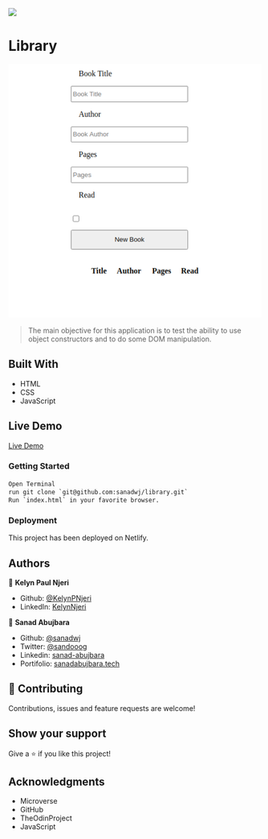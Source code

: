 ![](https://img.shields.io/badge/Microverse-blueviolet)

# Library

![App Preview](./Libro.png)

> The main objective for this application is to test the ability to use object constructors and to do some DOM manipulation.


## Built With

- HTML
- CSS
- JavaScript

## Live Demo

[Live Demo]()





### Getting Started
```
Open Terminal
run git clone `git@github.com:sanadwj/library.git`
Run `index.html` in your favorite browser.
```


### Deployment

This project has been deployed on Netlify.


## Authors

👤 **Kelyn Paul Njeri**

- Github: [@KelynPNjeri](https://github.com/KelynPNjeri)
- LinkedIn: [KelynNjeri](https://www.linkedin.com/in/kelyn-paul/)

👤 **Sanad Abujbara**

- Github: [@sanadwj](https://github.com/sanadwj)
- Twitter: [@sandooog](https://twitter.com/sandooog)
- Linkedin: [sanad-abujbara](https://linkedin.com/in/sanad-abujbara)
- Portifolio: [sanadabujbara.tech](https://sanadabujbara.tech)

## 🤝 Contributing

Contributions, issues and feature requests are welcome!

## Show your support

Give a ⭐️ if you like this project!

## Acknowledgments

- Microverse
- GitHub
- TheOdinProject
- JavaScript

